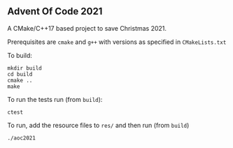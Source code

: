 ## Advent Of Code 2021

A CMake/C++17 based project to save Christmas 2021.

Prerequisites are `cmake` and `g++` with versions as specified in `CMakeLists.txt`

To build:

    mkdir build
    cd build
    cmake ..
    make

To run the tests run (from `build`):

    ctest

To run, add the resource files to `res/` and then run (from `build`)

    ./aoc2021

